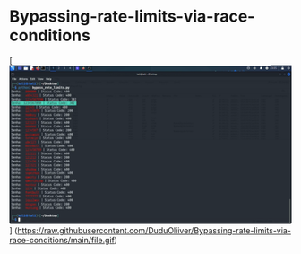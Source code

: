 # Bypassing-rate-limits-via-race-conditions

[![Watch the video](https://github.com/DuduOliiver/Bypassing-rate-limits-via-race-conditions/blob/main/thumb.png)]
(https://raw.githubusercontent.com/DuduOliiver/Bypassing-rate-limits-via-race-conditions/main/file.gif)
